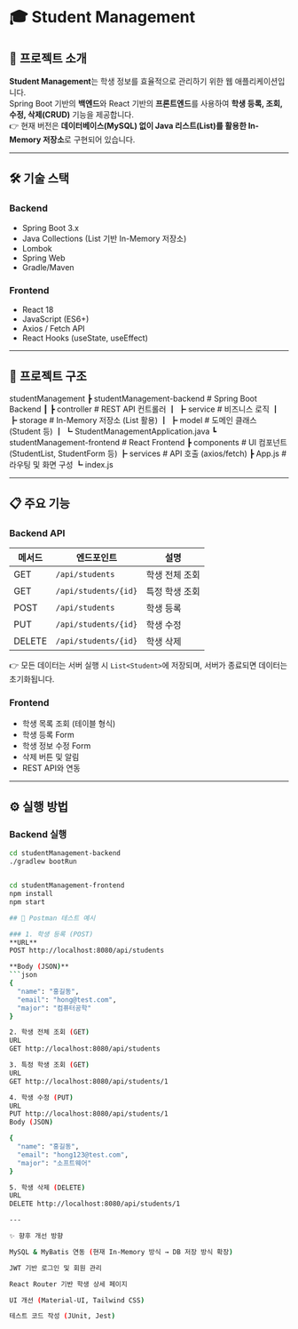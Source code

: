 # 🎓 Student Management

## 📌 프로젝트 소개
**Student Management**는 학생 정보를 효율적으로 관리하기 위한 웹 애플리케이션입니다.  
Spring Boot 기반의 **백엔드**와 React 기반의 **프론트엔드**를 사용하여 **학생 등록, 조회, 수정, 삭제(CRUD)** 기능을 제공합니다.  
👉 현재 버전은 **데이터베이스(MySQL) 없이 Java 리스트(List)를 활용한 In-Memory 저장소**로 구현되어 있습니다.

---

## 🛠 기술 스택
### Backend
- Spring Boot 3.x  
- Java Collections (List 기반 In-Memory 저장소)  
- Lombok  
- Spring Web  
- Gradle/Maven  

### Frontend
- React 18  
- JavaScript (ES6+)  
- Axios / Fetch API  
- React Hooks (useState, useEffect)  

---

## 📂 프로젝트 구조
studentManagement
┣ studentManagement-backend # Spring Boot Backend
┃ ┣ controller # REST API 컨트롤러
┃ ┣ service # 비즈니스 로직
┃ ┣ storage # In-Memory 저장소 (List 활용)
┃ ┣ model # 도메인 클래스 (Student 등)
┃ ┗ StudentManagementApplication.java
┗ studentManagement-frontend # React Frontend
┣ components # UI 컴포넌트 (StudentList, StudentForm 등)
┣ services # API 호출 (axios/fetch)
┣ App.js # 라우팅 및 화면 구성
┗ index.js


---

## 📋 주요 기능
### Backend API
| 메서드 | 엔드포인트            | 설명           |
|--------|-----------------------|----------------|
| GET    | `/api/students`       | 학생 전체 조회 |
| GET    | `/api/students/{id}`  | 특정 학생 조회 |
| POST   | `/api/students`       | 학생 등록      |
| PUT    | `/api/students/{id}`  | 학생 수정      |
| DELETE | `/api/students/{id}`  | 학생 삭제      |

👉 모든 데이터는 서버 실행 시 `List<Student>`에 저장되며, 서버가 종료되면 데이터는 초기화됩니다.

### Frontend
- 학생 목록 조회 (테이블 형식)  
- 학생 등록 Form  
- 학생 정보 수정 Form  
- 삭제 버튼 및 알림  
- REST API와 연동  

---

## ⚙️ 실행 방법
### Backend 실행
```bash
cd studentManagement-backend
./gradlew bootRun


cd studentManagement-frontend
npm install
npm start

## 🚀 Postman 테스트 예시

### 1. 학생 등록 (POST)
**URL**
POST http://localhost:8080/api/students

**Body (JSON)**
```json
{
  "name": "홍길동",
  "email": "hong@test.com",
  "major": "컴퓨터공학"
}

2. 학생 전체 조회 (GET)
URL
GET http://localhost:8080/api/students

3. 특정 학생 조회 (GET)
URL
GET http://localhost:8080/api/students/1

4. 학생 수정 (PUT)
URL
PUT http://localhost:8080/api/students/1
Body (JSON)

{
  "name": "홍길동",
  "email": "hong123@test.com",
  "major": "소프트웨어"
}

5. 학생 삭제 (DELETE)
URL
DELETE http://localhost:8080/api/students/1

---

✨ 향후 개선 방향

MySQL & MyBatis 연동 (현재 In-Memory 방식 → DB 저장 방식 확장)

JWT 기반 로그인 및 회원 관리

React Router 기반 학생 상세 페이지

UI 개선 (Material-UI, Tailwind CSS)

테스트 코드 작성 (JUnit, Jest)
